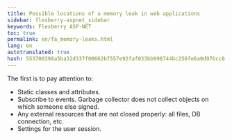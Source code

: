 ```yaml
--- 
title: Possible locations of a memory leak in web applications 
sidebar: flexberry-aspnet_sidebar 
keywords: Flexberry ASP-NET 
toc: true 
permalink: en/fa_memory-leaks.html 
lang: en 
autotranslated: true 
hash: 553700398a5ba32d337f00662b7557e92faf033bb998744bc256fe6a0d97bcc6 
--- 
```


The first is to pay attention to: 

* Static classes and attributes. 
* Subscribe to events. Garbage collector does not collect objects on which someone else signed. 
* Any external resources that are not closed properly: all files, DB connection, etc. 
* Settings for the user session. 



